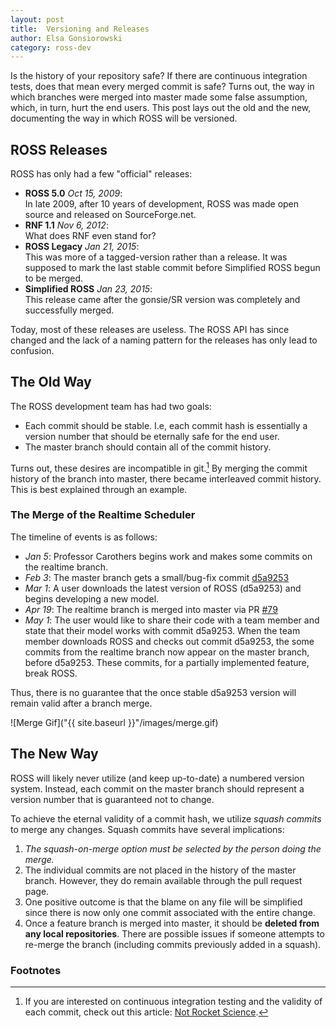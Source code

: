 ```yaml
---
layout: post
title:  Versioning and Releases
author: Elsa Gonsiorowski
category: ross-dev
---
```


Is the history of your repository safe?
If there are continuous integration tests, does that mean every merged commit is safe?
Turns out, the way in which branches were merged into master made some false assumption, which, in turn, hurt the end users.
This post lays out the old and the new, documenting the way in which ROSS will be versioned.

## ROSS Releases

ROSS has only had a few "official" releases:

- **ROSS 5.0** *Oct 15, 2009*: <br />
  In late 2009, after 10 years of development, ROSS was made open source and released on SourceForge.net.
- **RNF 1.1** *Nov 6, 2012*: <br />
  What does RNF even stand for?
- **ROSS Legacy** *Jan 21, 2015*: <br />
  This was more of a tagged-version rather than a release.
  It was supposed to mark the last stable commit before Simplified ROSS begun to be merged.
- **Simplified ROSS** *Jan 23, 2015*: <br />
  This release came after the gonsie/SR version was completely and successfully merged.

Today, most of these releases are useless.
The ROSS API has since changed and the lack of a naming pattern for the releases has only lead to confusion.

## The Old Way

The ROSS development team has had two goals:

- Each commit should be stable.
  I.e, each commit hash is essentially a version number that should be eternally safe for the end user.
- The master branch should contain all of the commit history.

Turns out, these desires are incompatible in git.[^1]
By merging the commit history of the branch into master, there became interleaved commit history.
This is best explained through an example.

### The Merge of the Realtime Scheduler

The timeline of events is as follows:

- *Jan 5*: Professor Carothers begins work and makes some commits on the realtime branch.
- *Feb 3*: The master branch gets a small/bug-fix commit [d5a9253](https://github.com/carothersc/ROSS/commit/d5a9253cf13e3aa1b5e5b5c5550538f0b15d58a7)
- *Mar 1*: A user downloads the latest version of ROSS (d5a9253) and begins developing a new model.
- *Apr 19*: The realtime branch is merged into master via PR [#79](https://github.com/carothersc/ROSS/pull/79)
- *May 1*: The user would like to share their code with a team member and state that their model works with commit d5a9253.
  When the team member downloads ROSS and checks out commit d5a9253, the some commits from the realtime branch now appear on the master branch, before d5a9253.
  These commits, for a partially implemented feature, break ROSS.

Thus, there is no guarantee that the once stable d5a9253 version will remain valid after a branch merge.

![Merge Gif]("{{ site.baseurl }}"/images/merge.gif)

## The New Way

ROSS will likely never utilize (and keep up-to-date) a numbered version system.
Instead, each commit on the master branch should represent a version number that is guaranteed not to change.

To achieve the eternal validity of a commit hash, we utilize *squash commits* to merge any changes.
Squash commits have several implications:

1. *The squash-on-merge option must be selected by the person doing the merge.*
1. The individual commits are not placed in the history of the master branch.
   However, they do remain available through the pull request page.
2. One positive outcome is that the blame on any file will be simplified since there is now only one commit associated with the entire change.
3. Once a feature branch is merged into master, it should be **deleted from any local repositories**.
   There are possible issues if someone attempts to re-merge the branch (including commits previously added in a squash).



### Footnotes

[^1]: If you are interested on continuous integration testing and the validity of each commit, check out this article: [Not Rocket Science](http://graydon.livejournal.com/186550.html).

